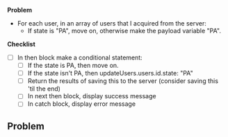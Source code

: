 **Problem**
- For each user, in an array of users that I acquired from the server:
  - If state is "PA", move on, otherwise make the payload variable "PA".

**Checklist**
- [ ] In then block make a conditional statement:
  - [ ] If the state is PA, then move on.
  - [ ] If the state isn't PA, then updateUsers.users.id.state: "PA"
  - [ ] Return the results of saving this to the server (consider saving this 'til the end)
  - [ ] In next then block, display success message
  - [ ] In catch block, display error message

**Problem**
- 
